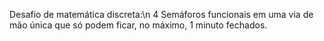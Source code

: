Desafio de matemática discreta:\n
4 Semáforos funcionais em uma via de mão única que só podem ficar, no máximo, 1 minuto fechados.
